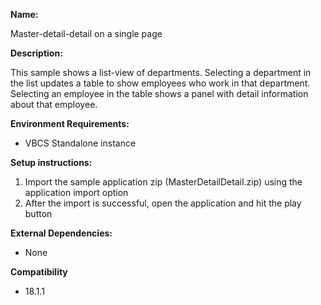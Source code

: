 
**Name:**

Master-detail-detail on a single page

**Description:**

This sample shows a list-view of departments. Selecting a department in the list updates a table to show employees who work in that department. Selecting an employee in the table shows a panel with detail information about that employee. 

**Environment Requirements:**

* VBCS Standalone instance

**Setup instructions:**

1. Import the sample application zip (MasterDetailDetail.zip) using the application import option
1. After the import is successful, open the application and hit the play button

**External Dependencies:**

* None

**Compatibility**

* 18.1.1

